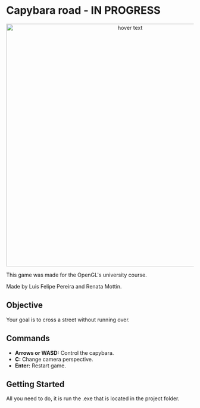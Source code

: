 # Capybara road - IN PROGRESS

<p align="center">
  <img src="https://i.imgur.com/LWmMLoA.gif" width="650" title="hover text">
</p>

This game was made for the OpenGL's university course.

Made by Luis Felipe Pereira and Renata Mottin.

## Objective
Your goal is to cross a street without running over.

## Commands

* **Arrows or WASD:** Control the capybara.
* **C:** Change camera perspective.
* **Enter:** Restart game.

## Getting Started
All you need to do, it is run the .exe that is located in the project folder.
